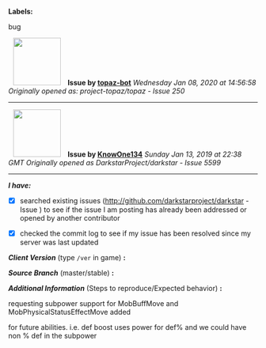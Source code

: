 **Labels:**

bug



<a href="https://github.com/topaz-bot"><img src="https://avatars3.githubusercontent.com/u/59651103?v=4" width="96" height="96" hspace="10"></img></a> **Issue by [topaz-bot](https://github.com/topaz-bot)**
_Wednesday Jan 08, 2020 at 14:56:58_
_Originally opened as: project-topaz/topaz - Issue 250_

----

<a href="https://github.com/KnowOne134"><img src="https://avatars3.githubusercontent.com/u/35616771?v=4"  width="96" height="96" hspace="10"></img></a> **Issue by [KnowOne134](https://github.com/KnowOne134)**
_Sunday Jan 13, 2019 at 22:38 GMT_
_Originally opened as DarkstarProject/darkstar - Issue 5599_

----

<!-- place 'x' mark between square [] brackets to checkmark box -->

**_I have:_**

- [x] searched existing issues (http://github.com/darkstarproject/darkstar - Issue ) to see if the issue I am posting has already been addressed or opened by another contributor
- [x] checked the commit log to see if my issue has been resolved since my server was last updated


<!-- Issues will be closed without being looked into if the following information is missing (unless its not applicable). -->

**_Client Version_** (type `/ver` in game) **:** 


**_Source Branch_** (master/stable) **:** 


<!-- If there is a server you know we can reproduce this on right now, please mention it here. -->
**_Additional Information_** (Steps to reproduce/Expected behavior) **:** 
requesting subpower support for MobBuffMove and MobPhysicalStatusEffectMove added
for future abilities. i.e. def boost uses power for def% and we could have non % def in the subpower


